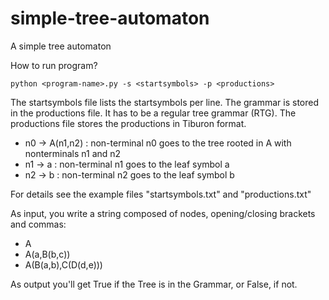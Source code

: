 # simple-tree-automaton
A simple tree automaton

How to run program?

```
python <program-name>.py -s <startsymbols> -p <productions>
```

The startsymbols file lists the startsymbols per line. The grammar is stored in the productions file. It has to be a regular tree grammar (RTG). The productions file stores the productions in Tiburon format.

* n0 → A(n1,n2) : non-terminal n0 goes to the tree rooted in A with nonterminals n1 and n2
* n1 → a : non-terminal n1 goes to the leaf symbol a
* n2 → b : non-terminal n2 goes to the leaf symbol b

For details see the example files "startsymbols.txt" and "productions.txt"

As input, you write a string composed of nodes, opening/closing brackets and commas:

* A
* A(a,B(b,c))
* A(B(a,b),C(D(d,e)))

As output you'll get True if the Tree is in the Grammar, or False, if not.
